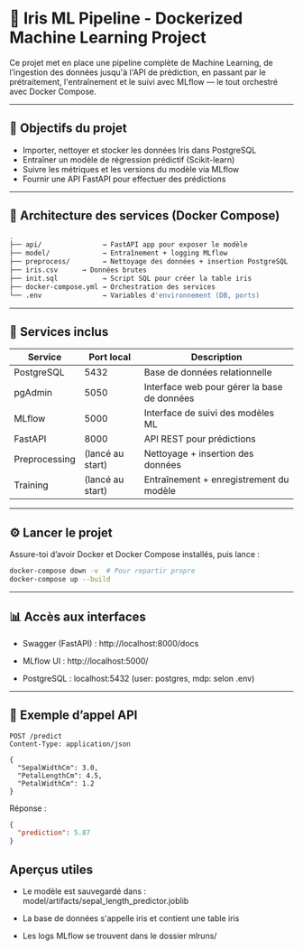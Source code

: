 # 🌸 Iris ML Pipeline - Dockerized Machine Learning Project

Ce projet met en place une pipeline complète de Machine Learning, de l'ingestion des données jusqu'à l'API de prédiction, en passant par le prétraitement, l'entraînement et le suivi avec MLflow — le tout orchestré avec Docker Compose.

---

## 🚀 Objectifs du projet

- Importer, nettoyer et stocker les données Iris dans PostgreSQL
- Entraîner un modèle de régression prédictif (Scikit-learn)
- Suivre les métriques et les versions du modèle via MLflow
- Fournir une API FastAPI pour effectuer des prédictions

---

## 🧱 Architecture des services (Docker Compose)

```bash
.
├── api/               → FastAPI app pour exposer le modèle
├── model/             → Entraînement + logging MLflow
├── preprocess/        → Nettoyage des données + insertion PostgreSQL
├── iris.csv      → Données brutes
├── init.sql           → Script SQL pour créer la table iris
├── docker-compose.yml → Orchestration des services
└── .env               → Variables d'environnement (DB, ports)
```

---

## 🐳 Services inclus

| Service       | Port local        | Description                                      |
|--------------|-------------------|--------------------------------------------------|
| PostgreSQL    | 5432              | Base de données relationnelle                   |
| pgAdmin       | 5050              | Interface web pour gérer la base de données     |
| MLflow        | 5000              | Interface de suivi des modèles ML               |
| FastAPI       | 8000              | API REST pour prédictions                       |
| Preprocessing | (lancé au start)  | Nettoyage + insertion des données               |
| Training      | (lancé au start)  | Entraînement + enregistrement du modèle         |

---

## ⚙️ Lancer le projet

Assure-toi d’avoir Docker et Docker Compose installés, puis lance :

```bash
docker-compose down -v  # Pour repartir propre
docker-compose up --build
```

---

## 📊 Accès aux interfaces

- Swagger (FastAPI) : http://localhost:8000/docs

- MLflow UI : http://localhost:5000/

- PostgreSQL : localhost:5432 (user: postgres, mdp: selon .env)

---

## 🧪 Exemple d’appel API

```http
POST /predict
Content-Type: application/json

{
  "SepalWidthCm": 3.0,
  "PetalLengthCm": 4.5,
  "PetalWidthCm": 1.2
}
```

Réponse :

```json
{
  "prediction": 5.87
}
```
## Aperçus utiles

- Le modèle est sauvegardé dans : model/artifacts/sepal_length_predictor.joblib

- La base de données s'appelle iris et contient une table iris

- Les logs MLflow se trouvent dans le dossier mlruns/
